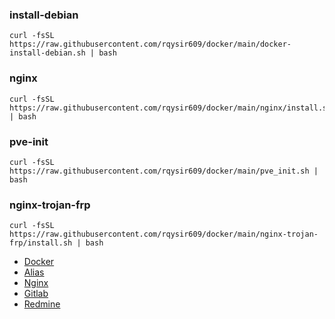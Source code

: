### install-debian
```
curl -fsSL https://raw.githubusercontent.com/rqysir609/docker/main/docker-install-debian.sh | bash
```

### nginx
```
curl -fsSL https://raw.githubusercontent.com/rqysir609/docker/main/nginx/install.sh | bash
```

### pve-init
```
curl -fsSL https://raw.githubusercontent.com/rqysir609/docker/main/pve_init.sh | bash
```

### nginx-trojan-frp
```
curl -fsSL https://raw.githubusercontent.com/rqysir609/docker/main/nginx-trojan-frp/install.sh | bash
```

* [Docker](https://github.com/rqysir609/docker-compose/wiki/Docker)  
* [Alias](https://github.com/rqysir609/docker-compose/wiki/Alias)  
* [Nginx](https://github.com/rqysir609/docker-compose/wiki/Nginx)  
* [Gitlab](https://github.com/rqysir609/docker-compose/wiki/Gitlab)  
* [Redmine](https://github.com/rqysir609/docker-compose/wiki/Redmine)
